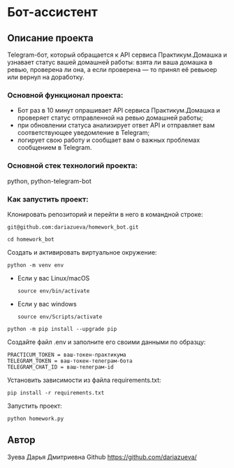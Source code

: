 # Бот-ассистент

## Описание проекта

Telegram-бот, который обращается к API сервиса Практикум.Домашка и узнавает статус вашей
домашней работы: взята ли ваша домашка в ревью, проверена ли она, а если проверена — то
принял её ревьюер или вернул на доработку.

### Основной функционал проекта:

* Бот раз в 10 минут опрашивает API сервиса Практикум.Домашка и проверяет статус
отправленной на ревью домашней работы;
* при обновлении статуса анализирует ответ API и отправляет вам соответствующее
уведомление в Telegram;
* логирует свою работу и сообщает вам о важных проблемах сообщением в Telegram.

### Основной стек технологий проекта:

python, python-telegram-bot

### Как запустить проект:

Клонировать репозиторий и перейти в него в командной строке:

```
git@github.com:dariazueva/homework_bot.git
```

```
cd homework_bot
```

Cоздать и активировать виртуальное окружение:

```
python -m venv env
```

* Если у вас Linux/macOS

    ```
    source env/bin/activate
    ```

* Если у вас windows

    ```
    source env/Scripts/activate
    ```

```
python -m pip install --upgrade pip
```

Создайте файл .env и заполните его своими данными по образцу:

```
PRACTICUM_TOKEN = ваш-токен-практикума
TELEGRAM_TOKEN = ваш-токен-телеграм-бота
TELEGRAM_CHAT_ID = ваш-телеграм-id
```

Установить зависимости из файла requirements.txt:

```
pip install -r requirements.txt
```

Запустить проект:

```
python homework.py
```

## Автор
Зуева Дарья Дмитриевна
Github https://github.com/dariazueva/
